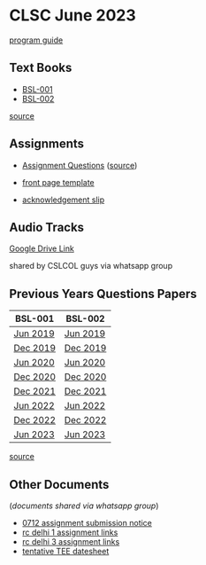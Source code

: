 # CLSC June 2023

[program guide](cslc_programguide_sofl.pdf)

## Text Books

* [BSL-001](textbooks/BSL_001_A.pdf)
* [BSL-002](textbooks/BSL_002_A.pdf)

[source](https://www.egyankosh.ac.in/handle/123456789/52755)

## Assignments

* [Assignment Questions](assignment_bsl001_bsl002_2023.pdf) ([source](https://webservices.ignou.ac.in/assignments/Certificate.htm))

* [front page template](assignment_front_page.pdf)
* [acknowledgement slip](acknowledgement_slip_one_page.pdf)

## Audio Tracks

[Google Drive Link](https://drive.google.com/drive/folders/1aCXqbB3g_bHPSSn49EXTA_tt1RKymy-p?usp=sharing)

shared by CSLCOL guys via whatsapp group

## Previous Years Questions Papers

| BSL-001 | BSL-002 |
| --- | --- |
| [Jun 2019](201905-BSL-001.pdf) | [Jun 2019](201905-BSL-002.pdf) |
| [Dec 2019](201912-BSL-001.pdf) | [Dec 2019](201912-BSL-002.pdf) |
| [Jun 2020](202005-BSL-001.pdf) | [Jun 2020](202005-BSL-002.pdf) |
| [Dec 2020](202012-BSL-001.pdf) | [Dec 2020](202012-BSL-002.pdf) |
| [Dec 2021](202112-BSL-001.pdf) | [Dec 2021](202112-BSL-002.pdf) |
| [Jun 2022](202205-BSL-001.pdf) | [Jun 2022](202205-BSL-002.pdf) |
| [Dec 2022](202212-BSL-001.pdf) | [Dec 2022](202212-BSL-002.pdf) |
| [Jun 2023](202305-BSL-001.pdf) | [Jun 2023](202305-BSL-002.pdf) |

[source](https://webservices.ignou.ac.in/Pre-Question/)

## Other Documents

(_documents shared via whatsapp group_)

* [0712 assignment submission notice](0712_vivekananda_college_assignment_submission_notice.pdf)
* [rc delhi 1 assignment links](rc_delhi_1_assignment_guidelines.pdf)
* [rc delhi 3 assignment links](rc_delhi_3_assignment_links.pdf)
* [tentative TEE datesheet](tentative_tee_datesheet_dec_2023.pdf)
